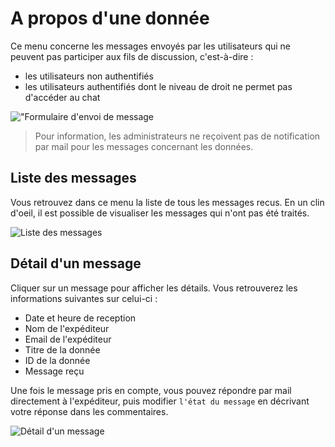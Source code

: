 # A propos d'une donnée

Ce menu concerne les messages envoyés par les utilisateurs qui ne peuvent pas participer aux fils de discussion, c'est-à-dire :

* les utilisateurs non authentifiés
* les utilisateurs authentifiés dont le niveau de droit ne permet pas d'accéder au chat

!["Formulaire d'envoi de message](/assets/front_aboutdata.png)

> Pour information, les administrateurs ne reçoivent pas de notification par mail pour les messages concernant les données.  

## Liste des messages

Vous retrouvez dans ce menu la liste de tous les messages recus. En un clin d'oeil, il est possible de visualiser les messages qui n'ont pas été traités.

![Liste des messages](/assets/back_list_aboutdata.png)

## Détail d'un message

Cliquer sur un message pour afficher les détails. Vous retrouverez les informations suivantes sur celui-ci :

* Date et heure de reception
* Nom de l'expéditeur
* Email de l'expéditeur
* Titre de la donnée
* ID de la donnée
* Message reçu

Une fois le message pris en compte, vous pouvez répondre par mail directement à l'expéditeur, puis modifier `l'état du message` en décrivant votre réponse dans les commentaires.

![Détail d'un message](/assets/back_detail_aboutdata.png)